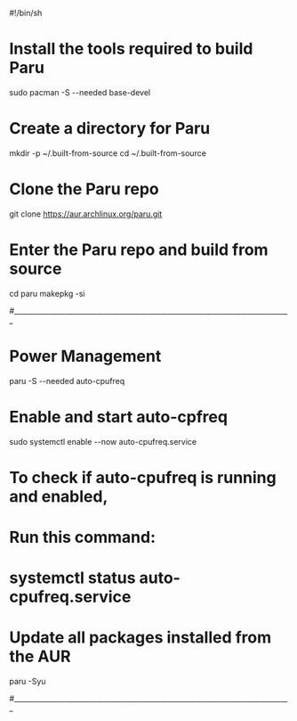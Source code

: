 #!/bin/sh

# Install the tools required to build Paru 
sudo pacman -S --needed base-devel

# Create a directory for Paru
mkdir -p ~/.built-from-source
cd ~/.built-from-source

# Clone the Paru repo
git clone https://aur.archlinux.org/paru.git

# Enter the Paru repo and build from source
cd paru
makepkg -si

#______________________________________________________________________________

# Power Management
paru -S --needed auto-cpufreq

# Enable and start auto-cpfreq
sudo systemctl enable --now auto-cpufreq.service

# To check if auto-cpufreq is running and enabled,
# Run this command:
# systemctl status auto-cpufreq.service

# Update all packages installed from the AUR
paru -Syu

#______________________________________________________________________________

